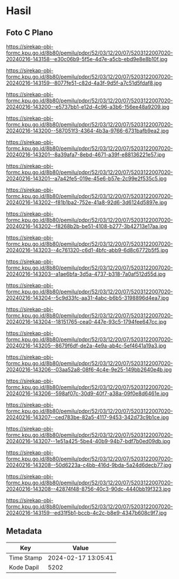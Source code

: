 # Hasil

## Foto C Plano

https://sirekap-obj-formc.kpu.go.id/8b80/pemilu/pdpr/52/03/12/20/07/5203122007020-20240216-143158--e30c06b9-5f5e-4d7e-a5cb-ebd9e8e8b10f.jpg

https://sirekap-obj-formc.kpu.go.id/8b80/pemilu/pdpr/52/03/12/20/07/5203122007020-20240216-143159--8077fe51-c82d-4a3f-9d5f-a7c51d5fdaf8.jpg

https://sirekap-obj-formc.kpu.go.id/8b80/pemilu/pdpr/52/03/12/20/07/5203122007020-20240216-143200--e5737bb1-e12d-4c96-a3b6-156ee48a9209.jpg

https://sirekap-obj-formc.kpu.go.id/8b80/pemilu/pdpr/52/03/12/20/07/5203122007020-20240216-143200--587051f3-4364-4b3a-9766-6731bafb9ea2.jpg

https://sirekap-obj-formc.kpu.go.id/8b80/pemilu/pdpr/52/03/12/20/07/5203122007020-20240216-143201--8a39afa7-8ebd-4671-a39f-e88136221e57.jpg

https://sirekap-obj-formc.kpu.go.id/8b80/pemilu/pdpr/52/03/12/20/07/5203122007020-20240216-143201--a7a42fe5-019e-45e6-b57e-2c99e2f535c5.jpg

https://sirekap-obj-formc.kpu.go.id/8b80/pemilu/pdpr/52/03/12/20/07/5203122007020-20240216-143202--f81b1ba2-752e-41a8-92d6-3d6124d5897e.jpg

https://sirekap-obj-formc.kpu.go.id/8b80/pemilu/pdpr/52/03/12/20/07/5203122007020-20240216-143202--f8268b2b-be51-4108-b277-3b42713e17aa.jpg

https://sirekap-obj-formc.kpu.go.id/8b80/pemilu/pdpr/52/03/12/20/07/5203122007020-20240216-143203--4c761320-c6d1-4bfc-abb9-6d8c6772b5f5.jpg

https://sirekap-obj-formc.kpu.go.id/8b80/pemilu/pdpr/52/03/12/20/07/5203122007020-20240216-143203--a1ae6bfa-3d5a-4737-b318-7a0af512d55d.jpg

https://sirekap-obj-formc.kpu.go.id/8b80/pemilu/pdpr/52/03/12/20/07/5203122007020-20240216-143204--5c9d33fc-aa31-4abc-b6b5-3198896d4ea7.jpg

https://sirekap-obj-formc.kpu.go.id/8b80/pemilu/pdpr/52/03/12/20/07/5203122007020-20240216-143204--18151765-cea0-447e-93c5-1794fee647cc.jpg

https://sirekap-obj-formc.kpu.go.id/8b80/pemilu/pdpr/52/03/12/20/07/5203122007020-20240216-143205--8679f6df-de2a-4e9a-ab4c-5ef4641a19a3.jpg

https://sirekap-obj-formc.kpu.go.id/8b80/pemilu/pdpr/52/03/12/20/07/5203122007020-20240216-143206--03aa52a8-08f6-4c4e-9e25-149bb2640e4b.jpg

https://sirekap-obj-formc.kpu.go.id/8b80/pemilu/pdpr/52/03/12/20/07/5203122007020-20240216-143206--598af07c-30d9-40f7-a38a-09f0e8d6461e.jpg

https://sirekap-obj-formc.kpu.go.id/8b80/pemilu/pdpr/52/03/12/20/07/5203122007020-20240216-143207--ced783be-82a5-4117-9453-342d73c9b1ce.jpg

https://sirekap-obj-formc.kpu.go.id/8b80/pemilu/pdpr/52/03/12/20/07/5203122007020-20240216-143207--1e51a425-5be4-40b9-94b7-bdf7b0ed09db.jpg

https://sirekap-obj-formc.kpu.go.id/8b80/pemilu/pdpr/52/03/12/20/07/5203122007020-20240216-143208--50d6223a-c4bb-416d-9bda-5a24d6decb77.jpg

https://sirekap-obj-formc.kpu.go.id/8b80/pemilu/pdpr/52/03/12/20/07/5203122007020-20240216-143208--42874f48-8756-40c3-90dc-4440bb19f323.jpg

https://sirekap-obj-formc.kpu.go.id/8b80/pemilu/pdpr/52/03/12/20/07/5203122007020-20240216-143159--ed31f5b1-bccb-4c2c-b8e9-4347b608c9f7.jpg


## Metadata

| Key        | Value               |
| ---------- | ------------------- |
| Time Stamp | 2024-02-17 13:05:41 |
| Kode Dapil | 5202                |




